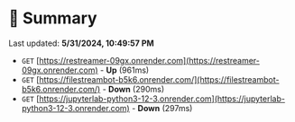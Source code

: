 # 📖 Summary
Last updated: **5/31/2024, 10:49:57 PM**

- `GET` [https://restreamer-09gx.onrender.com](https://restreamer-09gx.onrender.com) - **Up** (961ms)
- `GET` [https://filestreambot-b5k6.onrender.com/](https://filestreambot-b5k6.onrender.com/) - **Down** (290ms)
- `GET` [https://jupyterlab-python3-12-3.onrender.com](https://jupyterlab-python3-12-3.onrender.com) - **Down** (297ms)
